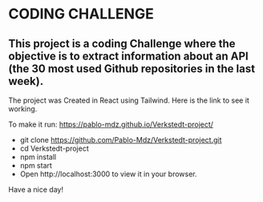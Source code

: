 # CODING CHALLENGE

## This project is a coding Challenge where the objective is to extract information about an API (the 30 most used Github repositories in the last week).

The project was Created in React using Tailwind. Here is the link to see it working.

To make it run: https://pablo-mdz.github.io/Verkstedt-project/

-   git clone https://github.com/Pablo-Mdz/Verkstedt-project.git
-   cd Verkstedt-project
-   npm install
-   npm start
-   Open http://localhost:3000 to view it in your browser.

Have a nice day!
